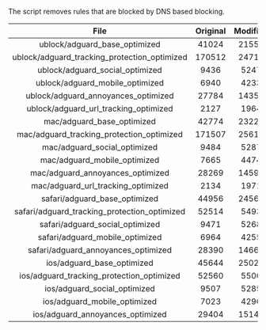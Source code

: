 The script removes rules that are blocked by DNS based blocking.


| File | Original | Modified |
|:----:|:-----:|:-----:|
| ublock/adguard_base_optimized | 41024 | 21556 |
| ublock/adguard_tracking_protection_optimized | 170512 | 24711 |
| ublock/adguard_social_optimized | 9436 | 5247 |
| ublock/adguard_mobile_optimized | 6940 | 4233 |
| ublock/adguard_annoyances_optimized | 27784 | 14353 |
| ublock/adguard_url_tracking_optimized | 2127 | 1964 |
| mac/adguard_base_optimized | 42774 | 23226 |
| mac/adguard_tracking_protection_optimized | 171507 | 25618 |
| mac/adguard_social_optimized | 9484 | 5287 |
| mac/adguard_mobile_optimized | 7665 | 4474 |
| mac/adguard_annoyances_optimized | 28269 | 14590 |
| mac/adguard_url_tracking_optimized | 2134 | 1971 |
| safari/adguard_base_optimized | 44956 | 24567 |
| safari/adguard_tracking_protection_optimized | 52514 | 5493 |
| safari/adguard_social_optimized | 9471 | 5268 |
| safari/adguard_mobile_optimized | 6964 | 4255 |
| safari/adguard_annoyances_optimized | 28390 | 14661 |
| ios/adguard_base_optimized | 45644 | 25027 |
| ios/adguard_tracking_protection_optimized | 52560 | 5500 |
| ios/adguard_social_optimized | 9507 | 5285 |
| ios/adguard_mobile_optimized | 7023 | 4296 |
| ios/adguard_annoyances_optimized | 29404 | 15145 |